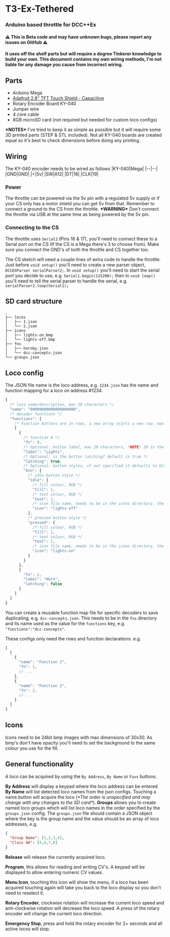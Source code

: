 # T3-Ex-Tethered
### Arduino based throttle for DCC++Ex

#### ⚠ This is Beta code and may have unknown bugs, please report any issues on GitHub ⚠

#### It uses off the shelf parts but will require a degree Tinkerer knowledge to build your own. This document contains my own wiring methods, I'm not liable for any damage you cause from incorrect wiring.

## Parts
 - Arduino Mega
 - [Adafruit 2.8" TFT Touch Shield - Capacitive](https://learn.adafruit.com/adafruit-2-8-tft-touch-shield-v2)
 - Rotary Encoder Board KY-040
 - Jumper wire
 - 4 core cable
 - 8GB microSD card (not required but needed for custom loco configs)

**\*NOTES\***
I've tried to keep it as simple as possible but it will require some 3D printed parts (STEP & STL included).
Not all KY-040 boards are created equal so it's best to check dimensions before doing any printing.

## Wiring
The KY-040 encoder needs to be wired as follows
|KY-040|Mega|
|--|--|
|GND|GND|
|+|5v|
|SW|A12|
|DT|18|
|CLK|19|

### Power
The throttle can be powered via the 5v pin with a regulated 5v supply or if your CS only has a motor shield you can get 5v from that. Remember to connect a ground to the CS from the throttle.
**\*WARNING\***
Don't connect the throttle via USB at the same time as being powered by the 5v pin.

### Connecting to the CS
The throttle uses `Serial2` (Pins 16 & 17), you'll need to connect these to a Serial port on the CS (If the CS is a Mega there's 3 to choose from).
Make sure you connect the GND's of both the throttle and CS together too.

The CS sketch will need a couple lines of extra code to handle the throttle.
Just before `void setup()` you'll need to create a new parser object, `DCCEXParser serialParser2;`.
In `void setup()` you'll need to start the serial port you decide to use, e.g. `Serial1.begin(115200);` then in `void loop()` you'll need to tell the serial parser to handle the serial, e.g. `serialParser2.loop(Serial1);`

## SD card structure
```
.
├── locos
│   ├── 1.json
│   └── 2.json
├── icons
│   ├── lights-on.bmp
│   └── lights-off.bmp
├── fns
│   ├── hornby.json
│   └── dcc-concepts.json
└── groups.json
```

## Loco config
The JSON file name is the loco address, e.g. `1234.json` has the name and function mapping for a loco on address #1234.

```js
{
  /* loco name/description, max 20 characters */
  "name": "00000000000000000000",
  /* decoder functions */
  "functions": [
    /* function buttons are in rows, a new array starts a new row. max 4 buttons per row. */
    [
      {
        /* function # */
        "fn": 0,
        /* Optional: button label, max 20 characters, *NOTE* 20 is the max but if you have multiple buttons on a row the text may overflow */
        "label": "Lights",
        /* Optional: is the button latching? default is true */
        "latching": true,
        /* Optional: button styles, if not specified it defaults to black and white */
        "btn": {
          /* idle button style */
          "idle": {
            /* fill colour, RGB */
            "fill": 1,
            /* text colour, RGB */
            "text": 1,
            /* icon file name, needs to be in the icons directory, the bmp file extension isn't needed as all icons need to be bmp images */
            "icon": "lights-off"
          },
          /* pressed button style */
          "pressed": {
            /* fill colour, RGB */
            "fill": 1,
            /* text colour, RGB */
            "text": 1,
            /* icon file name, needs to be in the icons directory, the bmp file extension isn't needed as all icons need to be bmp images */
            "icon": "lights-on"
          }
        }
      },
      {
        "fn": 2,
        "label": "Horn",
        "latching": false
      }
    ]
  ]
}
```
You can create a reusable function map file for specific decoders to save duplicating, e.g. `dcc-concepts.json`.
This needs to be in the `fns` directory and its name used as the value for the `functions` key, e.g. `"functions":"dcc-concepts"`.

These configs only need the rows and function declarations.
e.g.
```js
[
  [
    {
      "name": "Function 1",
      "fn": 1,
      // ...
    },
    {
      "name": "Function 2",
      "fn": 2,
      // ...
    }
  ]
]
```

## Icons
Icons need to be 24bit bmp images with max dimensions of 30x30.
As bmp's don't have opacity you'll need to set the background to the same colour you use for the fill.

## General functionality
A loco can be acquired by using the `By Address`, `By Name` or `Favs` buttons.

**By Address** will display a keypad where the loco address can be entered.
**By Name** will list detected loco names from the json configs. Touching a name button will acquire the loco (*\*The order is unspecified and may change with any changes to the SD card\**).
**Groups** allows you to create named loco groups which will list loco names in the order specified by the `groups.json` config. The `groups.json` file should contain a JSON object where the key is the group name and the value should be an array of loco addresses, e.g.
```json
{
  "Group Name": [1,2,3,4],
  "Class 66": [5,6,7,8]
}
```

**Release** will release the currently acquired loco.

**Program**, this allows for reading and writing CV's. A keypad will be displayed to allow entering numeric CV values.

**Menu Icon**, touching this icon will show the menu, if a loco has been acquired touching again will take you back to the loco display so you don't need to reselect it.

**Rotary Encoder**, clockwise rotation will increase the current loco speed and anti-clockwise rotation will decrease the loco speed.
A press of the rotary encoder will change the current loco direction.

**Emergency Stop**, press and hold the rotary encoder for 2+ seconds and all active locos will stop.

